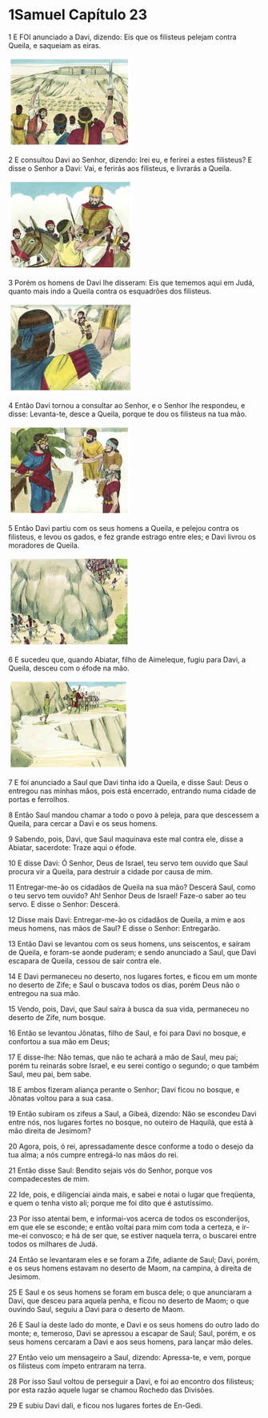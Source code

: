# 1Samuel Capítulo 23

1	E FOI anunciado a Davi, dizendo: Eis que os filisteus pelejam contra Queila, e saqueiam as eiras.

![](.img/09_1Sa_23_01_RG.jpg)

2	E consultou Davi ao Senhor, dizendo: Irei eu, e ferirei a estes filisteus? E disse o Senhor a Davi: Vai, e ferirás aos filisteus, e livrarás a Queila.

![](.img/09_1Sa_23_02_RG.jpg)

3	Porém os homens de Davi lhe disseram: Eis que tememos aqui em Judá, quanto mais indo a Queila contra os esquadrões dos filisteus.

![](.img/09_1Sa_23_03_RG.jpg)

4	Então Davi tornou a consultar ao Senhor, e o Senhor lhe respondeu, e disse: Levanta-te, desce a Queila, porque te dou os filisteus na tua mão.

![](.img/09_1Sa_23_04_RG.jpg)

5	Então Davi partiu com os seus homens a Queila, e pelejou contra os filisteus, e levou os gados, e fez grande estrago entre eles; e Davi livrou os moradores de Queila.

![](.img/09_1Sa_23_05_RG.jpg)

6	E sucedeu que, quando Abiatar, filho de Aimeleque, fugiu para Davi, a Queila, desceu com o éfode na mão.

![](.img/09_1Sa_23_06_RG.jpg)

7	E foi anunciado a Saul que Davi tinha ido a Queila, e disse Saul: Deus o entregou nas minhas mãos, pois está encerrado, entrando numa cidade de portas e ferrolhos.

8	Então Saul mandou chamar a todo o povo à peleja, para que descessem a Queila, para cercar a Davi e os seus homens.

9	Sabendo, pois, Davi, que Saul maquinava este mal contra ele, disse a Abiatar, sacerdote: Traze aqui o éfode.

10	E disse Davi: Ó Senhor, Deus de Israel, teu servo tem ouvido que Saul procura vir a Queila, para destruir a cidade por causa de mim.

11	Entregar-me-ão os cidadãos de Queila na sua mão? Descerá Saul, como o teu servo tem ouvido? Ah! Senhor Deus de Israel! Faze-o saber ao teu servo. E disse o Senhor: Descerá.

12	Disse mais Davi: Entregar-me-ão os cidadãos de Queila, a mim e aos meus homens, nas mãos de Saul? E disse o Senhor: Entregarão.

13	Então Davi se levantou com os seus homens, uns seiscentos, e saíram de Queila, e foram-se aonde puderam; e sendo anunciado a Saul, que Davi escapara de Queila, cessou de sair contra ele.

14	E Davi permaneceu no deserto, nos lugares fortes, e ficou em um monte no deserto de Zife; e Saul o buscava todos os dias, porém Deus não o entregou na sua mão.

15	Vendo, pois, Davi, que Saul saíra à busca da sua vida, permaneceu no deserto de Zife, num bosque.

16	Então se levantou Jônatas, filho de Saul, e foi para Davi no bosque, e confortou a sua mão em Deus;

17	E disse-lhe: Não temas, que não te achará a mão de Saul, meu pai; porém tu reinarás sobre Israel, e eu serei contigo o segundo; o que também Saul, meu pai, bem sabe.

18	E ambos fizeram aliança perante o Senhor; Davi ficou no bosque, e Jônatas voltou para a sua casa.

19	Então subiram os zifeus a Saul, a Gibeá, dizendo: Não se escondeu Davi entre nós, nos lugares fortes no bosque, no outeiro de Haquilá, que está à mão direita de Jesimom?

20	Agora, pois, ó rei, apressadamente desce conforme a todo o desejo da tua alma; a nós cumpre entregá-lo nas mãos do rei.

21	Então disse Saul: Bendito sejais vós do Senhor, porque vos compadecestes de mim.

22	Ide, pois, e diligenciai ainda mais, e sabei e notai o lugar que freqüenta, e quem o tenha visto ali; porque me foi dito que é astutíssimo.

23	Por isso atentai bem, e informai-vos acerca de todos os esconderijos, em que ele se esconde; e então voltai para mim com toda a certeza, e ir-me-ei convosco; e há de ser que, se estiver naquela terra, o buscarei entre todos os milhares de Judá.

24	Então se levantaram eles e se foram a Zife, adiante de Saul; Davi, porém, e os seus homens estavam no deserto de Maom, na campina, à direita de Jesimom.

25	E Saul e os seus homens se foram em busca dele; o que anunciaram a Davi, que desceu para aquela penha, e ficou no deserto de Maom; o que ouvindo Saul, seguiu a Davi para o deserto de Maom.

26	E Saul ia deste lado do monte, e Davi e os seus homens do outro lado do monte; e, temeroso, Davi se apressou a escapar de Saul; Saul, porém, e os seus homens cercaram a Davi e aos seus homens, para lançar mão deles.

27	Então veio um mensageiro a Saul, dizendo: Apressa-te, e vem, porque os filisteus com ímpeto entraram na terra.

28	Por isso Saul voltou de perseguir a Davi, e foi ao encontro dos filisteus; por esta razão aquele lugar se chamou Rochedo das Divisões.

29	E subiu Davi dali, e ficou nos lugares fortes de En-Gedi.

